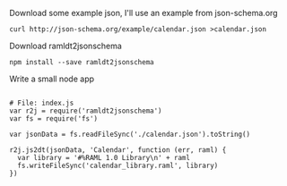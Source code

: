 Download some example json, I'll use an example from json-schema.org
```
curl http://json-schema.org/example/calendar.json >calendar.json
```

Download ramldt2jsonschema
```
npm install --save ramldt2jsonschema
```

Write a small node app
```

# File: index.js
var r2j = require('ramldt2jsonschema')
var fs = require('fs')

var jsonData = fs.readFileSync('./calendar.json').toString()

r2j.js2dt(jsonData, 'Calendar', function (err, raml) {
  var library = '#%RAML 1.0 Library\n' + raml
  fs.writeFileSync('calendar_library.raml', library)
})
```
